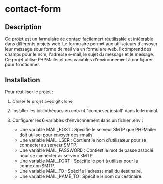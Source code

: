 # contact-form

## Description
Ce projet est un formulaire de contact facilement réutilisable et intégrable dans différents projets web. 
Le formulaire permet aux utilisateurs d'envoyer leur message sous forme de mail via un formulaire web. 
Il comprend des champs pour le nom, l'adresse e-mail, le sujet du message et le message.
Ce projet utilise PHPMailer et des variables d'environnement à configurer pour fonctionner.


## Installation
Pour réutiliser le projet : 

1. Cloner le projet avec git clone

2. Installer les bibliothèques en entrant "composer install" dans le terminal.

3. Configurer les 6 variables d'environnement dans un fichier .env :
    - Une variable MAIL_HOST     : Spécifie le serveur SMTP que PHPMailer doit utiliser pour envoyer des emails. 
    - Une variable MAIL_USER     : Contient le nom d'utilisateur pour se connecter au serveur SMTP.
    - Une variable MAIL_PASSWORD : Contient le mot de passe associé pour se connecter au serveur SMTP.
    - Une variable MAIL_PORT     : Spécifie le port à utiliser pour la connexion SMTP.
    - Une variable MAIL_TO       : Spécifie l'adresse mail du destinaire.
    - Une variable MAIL_NAME_TO  : Spécifie le nom du destinaire.
